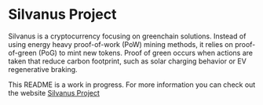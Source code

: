 # Silvanus Project

Silvanus is a cryptocurrency focusing on greenchain solutions. Instead of using energy heavy proof-of-work (PoW) mining methods, it relies on proof-of-green (PoG) to mint new tokens. Proof of green occurs when actions are taken that reduce carbon footprint, such as solar charging behavior or EV regenerative braking.

This README is a work in progress. For more information you can check out the website [Silvanus Project](https://silvanusproject.com)